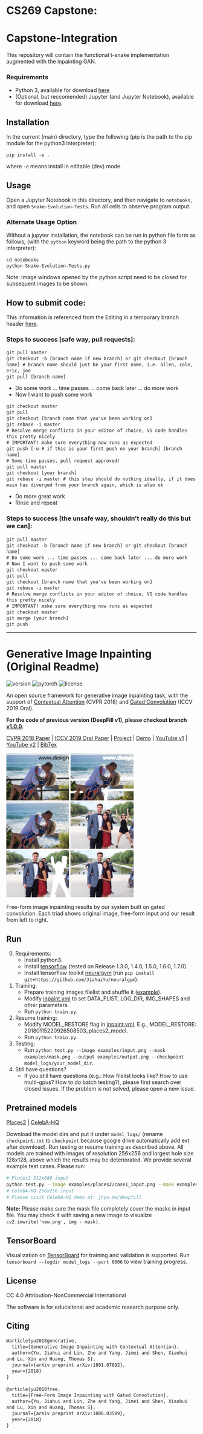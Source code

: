 # CS269 Capstone: 

# Capstone-Integration
This repository will contain the functional t-snake implementation augmented with the inpainting GAN.

### Requirements
- Python 3, available for download [here](https://www.python.org/downloads/)
- (Optional, but reccomended) Jupyter (and Jupyter Notebook), available for download [here](https://jupyter.org/install).
  
## Installation
In the current (main) directory, type the following (pip is the path to the pip module for the python3 interpreter):
```
pip install -e .
```
where ```-e``` means install in editable (dev) mode.

## Usage
Open a Jupyter Notebook in this directory, and then navigate to ```notebooks```, and open ```Snake-Evolution-Tests```. Run all cells to observe program output.

### Alternate Usage Option
Without a jupyter installation, the notebook can be run in python file form as follows, (with the ```python``` keyword being the path to the python 3 interpreter):
```
cd notebooks
python Snake-Evolution-Tests.py
```
Note: Image windows opened by the python script need to be closed for subsequent images to be shown.


## How to submit code:
This information is referenced from the Editing in a temporary branch header [here](https://drive.google.com/open?id=19pY7Lvf4Qnqd8n2r_5DisdZURmBsU94rxcJ4A-VnEp8).

### Steps to success [safe way, pull requests]:
```
git pull master
git checkout -b [branch name if new branch] or git checkout [branch name] # branch name should just be your first name, i.e. allen, cole, eric, joe
git pull [branch name]
```
* Do some work ... time passes ... come back later ... do more work
* Now I want to push some work
```
git checkout master
git pull
git checkout [branch name that you've been working on]
git rebase -i master
# Resolve merge conflicts in your editor of choice, VS code handles this pretty nicely
# IMPORTANT! make sure everything now runs as expected
git push [-u # if this is your first push on your branch] [branch name]
# Some time passes, pull request approved! 
git pull master
git checkout [your branch]
git rebase -i master # this step should do nothing ideally, if it does main has diverged from your branch again, which is also ok
```
* Do more great work
* Rinse and repeat 

### Steps to success [the unsafe way, shouldn't really do this but we can]: 
```
git pull master
git checkout -b [branch name if new branch] or git checkout [branch name]
# Do some work ... time passes ... come back later ... do more work
# Now I want to push some work
git checkout master
git pull
git checkout [branch name that you've been working on]
git rebase -i master
# Resolve merge conflicts in your editor of choice, VS code handles this pretty nicely
# IMPORTANT! make sure everything now runs as expected
git checkout master
git merge [your branch]
git push
```


------------------------------------------------------------------------------------
# Generative Image Inpainting (Original Readme)

![version](https://img.shields.io/badge/version-v2.0.0-green.svg?style=plastic)
![pytorch](https://img.shields.io/badge/tensorflow-v1.7.0-green.svg?style=plastic)
![license](https://img.shields.io/badge/license-CC_BY--NC-green.svg?style=plastic)

An open source framework for generative image inpainting task, with the support of [Contextual Attention](https://arxiv.org/abs/1801.07892) (CVPR 2018) and [Gated Convolution](https://arxiv.org/abs/1806.03589) (ICCV 2019 Oral).

**For the code of previous version (DeepFill v1), please checkout branch [v1.0.0](https://github.com/JiahuiYu/generative_inpainting/tree/v1.0.0).**

[CVPR 2018 Paper](https://arxiv.org/abs/1801.07892) | [ICCV 2019 Oral Paper](https://arxiv.org/abs/1806.03589) | [Project](http://jiahuiyu.com/deepfill) | [Demo](http://jiahuiyu.com/deepfill) | [YouTube v1](https://youtu.be/xz1ZvcdhgQ0) | [YouTube v2](https://youtu.be/uZkEi9Y2dj4) | [BibTex](#citing)

<img src="https://raw.githubusercontent.com/JiahuiYu/generative_inpainting/v2.0.0/examples/places2/case1_raw.png" width="33%"/> <img src="https://raw.githubusercontent.com/JiahuiYu/generative_inpainting/v2.0.0/examples/places2/case1_input.png" width="33%"/> <img src="https://raw.githubusercontent.com/JiahuiYu/generative_inpainting/v2.0.0/examples/places2/case1_output.png" width="33%"/>
<img src="https://raw.githubusercontent.com/JiahuiYu/generative_inpainting/v2.0.0/examples/places2/case4_raw.png" width="33%"/> <img src="https://raw.githubusercontent.com/JiahuiYu/generative_inpainting/v2.0.0/examples/places2/case4_input.png" width="33%"/> <img src="https://raw.githubusercontent.com/JiahuiYu/generative_inpainting/v2.0.0/examples/places2/case4_output.png" width="33%"/>

Free-form image inpainting results by our system built on gated convolution. Each triad shows original image, free-form input and our result from left to right.

## Run

0. Requirements:
    * Install python3.
    * Install [tensorflow](https://www.tensorflow.org/install/) (tested on Release 1.3.0, 1.4.0, 1.5.0, 1.6.0, 1.7.0).
    * Install tensorflow toolkit [neuralgym](https://github.com/JiahuiYu/neuralgym) (run `pip install git+https://github.com/JiahuiYu/neuralgym`).
1. Training:
    * Prepare training images filelist and shuffle it ([example](https://github.com/JiahuiYu/generative_inpainting/issues/15)).
    * Modify [inpaint.yml](/inpaint.yml) to set DATA_FLIST, LOG_DIR, IMG_SHAPES and other parameters.
    * Run `python train.py`.
2. Resume training:
    * Modify MODEL_RESTORE flag in [inpaint.yml](/inpaint.yml). E.g., MODEL_RESTORE: 20180115220926508503_places2_model.
    * Run `python train.py`.
3. Testing:
    * Run `python test.py --image examples/input.png --mask examples/mask.png --output examples/output.png --checkpoint model_logs/your_model_dir`.
4. Still have questions?
    * If you still have questions (e.g.: How filelist looks like? How to use multi-gpus? How to do batch testing?), please first search over closed issues. If the problem is not solved, please open a new issue.

## Pretrained models

[Places2](https://drive.google.com/drive/folders/1y7Irxm3HSHGvp546hZdAZwuNmhLUVcjO?usp=sharing) | [CelebA-HQ](https://drive.google.com/drive/folders/1uvcDgMer-4hgWlm6_G9xjvEQGP8neW15?usp=sharing)

Download the model dirs and put it under `model_logs/` (rename `checkpoint.txt` to `checkpoint` because google drive automatically add ext after download). Run testing or resume training as described above. All models are trained with images of resolution 256x256 and largest hole size 128x128, above which the results may be deteriorated. We provide several example test cases. Please run:

```bash
# Places2 512x680 input
python test.py --image examples/places2/case1_input.png --mask examples/places2/case1_mask.png --output examples/places2/case1_output.png --checkpoint_dir model_logs/release_places2_256
# CelebA-HQ 256x256 input
# Please visit CelebA-HQ demo at: jhyu.me/deepfill
```

**Note:** Please make sure the mask file completely cover the masks in input file. You may check it with saving a new image to visualize `cv2.imwrite('new.png', img - mask)`.

## TensorBoard

Visualization on [TensorBoard](https://www.tensorflow.org/programmers_guide/summaries_and_tensorboard) for training and validation is supported. Run `tensorboard --logdir model_logs --port 6006` to view training progress.

## License

CC 4.0 Attribution-NonCommercial International

The software is for educaitonal and academic research purpose only.

## Citing
```
@article{yu2018generative,
  title={Generative Image Inpainting with Contextual Attention},
  author={Yu, Jiahui and Lin, Zhe and Yang, Jimei and Shen, Xiaohui and Lu, Xin and Huang, Thomas S},
  journal={arXiv preprint arXiv:1801.07892},
  year={2018}
}

@article{yu2018free,
  title={Free-Form Image Inpainting with Gated Convolution},
  author={Yu, Jiahui and Lin, Zhe and Yang, Jimei and Shen, Xiaohui and Lu, Xin and Huang, Thomas S},
  journal={arXiv preprint arXiv:1806.03589},
  year={2018}
}
```

